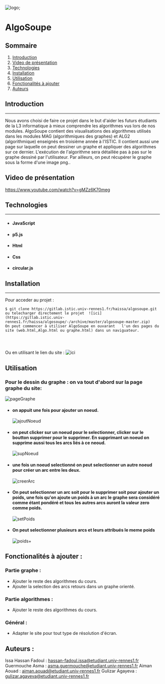 ![logo](images/logo.png);

# AlgoSoupe

## Sommaire

1. [Introduction](#Introduction)
2. [Video de présentation](#video-de-présentation)
3. [Technologies](#technologies)
4. [Installation](#installation)
5. [Utilisation](#Utilisation)
6. [Fonctionalités à ajouter](#Auteurs)
7. [Auteurs](#Utilisation)

## Introduction

---

Nous avons choisi de faire ce projet dans le but d'aider les futurs étudiants de la L3 informatique à mieux comprendre les algorithmes vus lors de nos modules.
AlgoSoupe contient des visualisations des algorithmes utilisés dans les modules MAG (algorithmiques des graphes) et ALG2 (algorithmique) enseignés en troisième année à l'ISTIC. Il contient aussi une page sur laquelle on peut dessiner un graphe et appliquer des algorithmes sur ce dernier. L'exécution de l'algorithme sera détaillée pas à pas sur le graphe dessiné par l'utilisateur. Par ailleurs, on peut récupérer le graphe sous la forme d'une image png..

## Video de présentation

https://www.youtube.com/watch?v=gMZz6K70meg

## Technologies

---

- #### JavaScript
- #### p5.js
- #### Html
- #### Css
- #### circular.js

## Installation

---

Pour acceder au projet  :

```
$ git clone https://gitlab.istic.univ-rennes1.fr/haissa/algosoupe.git ou telecharger directement le projet  ![ici](https://gitlab.istic.univ-rennes1.fr/haissa/algosoupe/-/archive/master/algosoupe-master.zip)
On peut commencer à utiliser AlgoSoupe en ouvarant   l'un des pages du site (web.html,Algo.html ou graphe.html) dans un naviguateur.




```
Ou en utilisant le lien du site  : ![ici](https://issa-hassa.github.io/Projet_L3/)

## Utilisation

### Pour le dessin du graphe : on va tout d'abord sur la page graphe du site:

![pageGraphe](images/algoPage.png)

- #### on appuit une fois pour ajouter un noeud.
  ![ajoutNoeud](images/ajouterNOEUD.gif)
- #### on peut clicker sur un noeud pour le selectionner, clicker sur le boutton supprimer pour le supprimer. En supprimant un noeud on supprime aussi tous les arcs liés à ce neoud.
  ![supNoeud](images/supNoeud.gif)
- #### une fois un noeud selectionné on peut selectionner un autre noeud pour créer un arc entre les deux.
  ![creerArc](images/ajoutArc.gif)
- #### On peut selectionner un arc soit pour le supprimer soit pour ajouter un poids, une fois qu'on ajoute un poids à un arc le graphe sera considéré comme étant pondéré et tous les autres arcs auront la valeur zero comme poids.
  ![setPoids](images/supPoids.gif)
- #### On peut selectionner plusieurs arcs et leurs attribués le meme poids
  ![poids+](images/poids%2B.gif)

## Fonctionalités à ajouter :

### Partie graphe :

- Ajouter le reste des algorithmes du cours.
- Ajouter la selection des arcs retours dans un graphe orienté.

### Partie algorithmes :

- Ajouter le reste des algorithmes du cours.

### Général :

- Adapter le site pour tout type de résolution d'écran.

## Auteurs :

Issa Hassan Fadoul : hassan-fadoul.issa@etudiant.univ-rennes1.fr
Guermouche Asma : asma.guermouche@etudiant.univ-rennes1.fr
Aiman Aouad : aiman.aouad@etudiant.univ-rennes1.fr
Gulizar Agayeva : gulizar.agayeva@etudiant.univ-rennes1.fr
